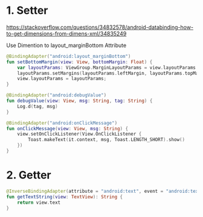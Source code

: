 # 1. Setter

https://stackoverflow.com/questions/34832578/android-databinding-how-to-get-dimensions-from-dimens-xml/34835249

Use Dimention to layout_marginBottom Attribute

```Kotlin
@BindingAdapter("android:layout_marginBottom")
fun setBottomMargin(view: View, bottomMargin: Float) {
    var layoutParams: ViewGroup.MarginLayoutParams = view.layoutParams as ViewGroup.MarginLayoutParams
    layoutParams.setMargins(layoutParams.leftMargin, layoutParams.topMargin, layoutParams.rightMargin, bottomMargin.roundToInt());
    view.layoutParams = layoutParams;
}
```

```Kotlin
@BindingAdapter("android:debugValue")
fun debugValue(view: View, msg: String, tag: String) {
    Log.d(tag, msg)
}
```

```Kotlin
@BindingAdapter("android:onClickMessage")
fun onClickMessage(view: View, msg: String) {
    view.setOnClickListener(View.OnClickListener {
        Toast.makeText(it.context, msg, Toast.LENGTH_SHORT).show()
    })
}
```

# 2. Getter

```Kotlin
@InverseBindingAdapter(attribute = "android:text", event = "android:textAttrChanged")
fun getTextString(view: TextView): String {
    return view.text
}
```
